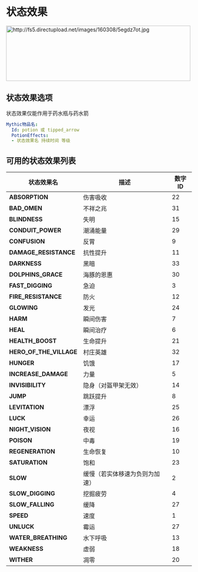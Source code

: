 状态效果
=======

<img src="http://fs5.directupload.net/images/160308/5egdz7ot.jpg" width="500" height="150" alt="http://fs5.directupload.net/images/160308/5egdz7ot.jpg" />

状态效果选项
--------------

状态效果仅能作用于药水瓶与药水箭
```yml
Mythic物品名:
  Id: potion 或 tipped_arrow
  PotionEffects:
  - 状态效果名 持续时间 等级
```

可用的状态效果列表
--------------

| 状态效果名              | 描述 | 数字ID |
| ----------------------- | ---- | ------ |
| **ABSORPTION**          | 伤害吸收 | 22 |
| **BAD_OMEN**            | 不祥之兆 | 31 |
| **BLINDNESS**           | 失明 | 15 |
| **CONDUIT\_POWER**      | 潮涌能量 | 29 |
| **CONFUSION**           | 反胃 | 9 |
| **DAMAGE\_RESISTANCE**  | 抗性提升 | 11 |
| **DARKNESS**            | 黑暗 | 33 |
| **DOLPHINS\_GRACE**     | 海豚的恩惠 | 30 |
| **FAST\_DIGGING**       | 急迫| 3 |
| **FIRE\_RESISTANCE**    | 防火 | 12 |
| **GLOWING**             | 发光 | 24 |
| **HARM**                | 瞬间伤害 | 7 |
| **HEAL**                | 瞬间治疗| 6 |
| **HEALTH\_BOOST**       | 生命提升 | 21 |
| **HERO_OF_THE_VILLAGE** | 村庄英雄 | 32 |
| **HUNGER**              | 饥饿| 17 |
| **INCREASE\_DAMAGE**    | 力量 | 5 |
| **INVISIBILITY**        | 隐身（对盔甲架无效） | 14 |
| **JUMP**                | 跳跃提升 | 8 |
| **LEVITATION**          | 漂浮 | 25 |
| **LUCK**                | 幸运 | 26 |
| **NIGHT\_VISION**       | 夜视 | 16 |
| **POISON**              | 中毒 | 19 |
| **REGENERATION**        | 生命恢复 | 10 |
| **SATURATION**          | 饱和 | 23 |
| **SLOW**                | 缓慢（若实体移速为负则为加速） | 2 |
| **SLOW\_DIGGING**       | 挖掘疲劳 | 4 |
| **SLOW\_FALLING**       | 缓降 | 27 |
| **SPEED**               | 速度 | 1 |
| **UNLUCK**              | 霉运 | 27 |
| **WATER\_BREATHING**    | 水下呼吸 | 13 |
| **WEAKNESS**            | 虚弱 | 18 |
| **WITHER**              | 凋零 | 20 |